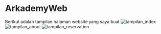 # ArkademyWeb
Berikut adalah tampilan halaman website yang saya buat
![tampilan_index](https://user-images.githubusercontent.com/13897117/75602303-7c2d0000-5af6-11ea-975d-898670c4ff0b.PNG)
![tampilan_about](https://user-images.githubusercontent.com/13897117/75602310-84853b00-5af6-11ea-9da8-7a28e4ac5c47.PNG)
![tampilan_reservation](https://user-images.githubusercontent.com/13897117/75602314-8b13b280-5af6-11ea-8eaf-ad6b9bdf3bb6.PNG)
